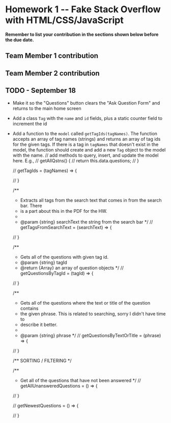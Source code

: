 # Homework 1 -- Fake Stack Overflow with HTML/CSS/JavaScript

**Remember to list your contribution in the sections shown below before the due date.**

## Team Member 1 contribution

## Team Member 2 contribution


## TODO - September 18

- Make it so the "Questions" button clears the "Ask Question Form" and returns to the main home screen
- Add a class `Tag` with the `name` and `id` fields, plus a static counter field to increment the id 
- Add a function to the `model` called `getTagIds(tagNames)`. The function accepts an array of tag names (strings) and returns an array of tag ids for the given tags. If there is a tag in `tagNames` that doesn't exist in the model, the function should create and add a new `Tag` object to the model with the name.
// add methods to query, insert, and update the model here. E.g.,
  // getAllQstns() {
  //   return this.data.questions;
  // }


  // getTagIds = (tagNames) => {
    
  // }



  /**
   * Extracts all tags from the search text that comes in from the search bar. There
   * is a part about this in the PDF for the HW.
   * 
   * @param {string} searchText the string from the search bar
   */
  // getTagsFromSearchText = (searchText) => {

  // }

  /**
   * Gets all of the questions with given tag id.
   * @param {string} tagId 
   * @return {Array<Question>} an array of question objects
   */
  // getQuestionsByTagId = (tagId) => {

  // }

  /**
   * Gets all of the questions where the text or title of the question contains
   * the given phrase. This is related to searching, sorry I didn't have time to
   * describe it better.
   * 
   * @param {string} phrase
   */
  // getQuestionsByTextOrTitle = (phrase) => {

  // }

  /** SORTING / FILTERING */

  /**
   * Get all of the questions that have not been answered
   */
  // getAllUnansweredQuestions = () => {

  // }

  // getNewestQuestions = () => {

  // }